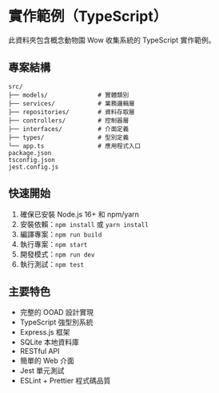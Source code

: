 # 實作範例（TypeScript）

此資料夾包含概念動物園 Wow 收集系統的 TypeScript 實作範例。

## 專案結構

```
src/
├── models/              # 實體類別
├── services/            # 業務邏輯層
├── repositories/        # 資料存取層
├── controllers/         # 控制器層
├── interfaces/          # 介面定義
├── types/               # 型別定義
└── app.ts               # 應用程式入口
package.json
tsconfig.json
jest.config.js
```

## 快速開始

1. 確保已安裝 Node.js 16+ 和 npm/yarn
2. 安裝依賴：`npm install` 或 `yarn install`
3. 編譯專案：`npm run build`
4. 執行專案：`npm start`
5. 開發模式：`npm run dev`
6. 執行測試：`npm test`

## 主要特色

- 完整的 OOAD 設計實現
- TypeScript 強型別系統
- Express.js 框架
- SQLite 本地資料庫
- RESTful API
- 簡單的 Web 介面
- Jest 單元測試
- ESLint + Prettier 程式碼品質
